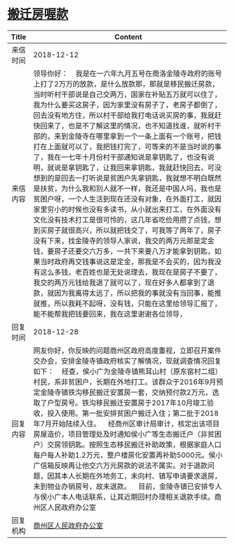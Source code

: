 # <a href="http://www.shangluo.gov.cn/zmhd/ldxxxx.jsp?urltype=leadermail.LeaderMailContentUrl&wbtreeid=1112&leadermailid=5061">搬迁房喔款</a>
| Title |                                                                                                                                                                                                                                                                                                                               Content                                                                                                                                                                                                                                                                                                                               |
|:-----:|---------------------------------------------------------------------------------------------------------------------------------------------------------------------------------------------------------------------------------------------------------------------------------------------------------------------------------------------------------------------------------------------------------------------------------------------------------------------------------------------------------------------------------------------------------------------------------------------------------------------------------------------------------------------|
| 来信时间  | 2018-12-12                                                                                                                                                                                                                                                                                                                                                                                                                                                                                                                                                                                                                                                          |
| 来信内容  | 领导你好：    我是在一六年九月五号在商洛金陵寺政府的账号上打了2万万的放款，是什么放款那，那就是移民搬迁房款，当时听村干部说是自己交两万，国家在补贴五万就可以住了，我为什么要买这房子，因为家里没有房子了，老房子都倒了，回去没有地方住，所以村干部给我打电话说买房的事，我就赶快回来了，也是不了解这里的情况，也不知道找谁，就听村干部的，来到金陵寺在哪里拿到一个一条上面有一个账号，把钱打在上面就可以了，我把钱打完了，可等来的不是当时说的事了，我在一七年十月份村干部通知说是拿钥匙了，也没有说明，就说是拿钥匙了，让我回来拿钥匙，我就赶快回去，可没想到的是回去一打听说是贫困户先拿钥匙，我就想不明白既然是扶贫，为什么我和别人就不一样，我还是中国人吗，我也是贫困户呀，一个人生活到现在还没有对象，在外面打工，就因家里穷小的时候也没有多读书，从小就出来打工，在外面没有文化没有技术打工是很可怜的，这几年省吃俭用攒了点钱，想到买房子就很高兴，所以就把钱交了，可我等了两年了，房子没有下来，找金陵寺的领导人家说，我交的两万元那是定金钱，要房子还要交六万多，一共下来要八万才能拿到钥匙，如果当时政府再交钱事说这是定金，那我是不会买的，因为我没有这么多钱，老百姓也是无处说理去，我现在是房子不要了，我交的两万元钱给我退了就可以了，现在好多人都拿到了退款，就因为我离得太远了，所以把我的事就没有当回事，能推就推，所以我耗不起呀，没有钱，只能在这里给领导汇报了，能不能帮我把钱要回来，我在这里谢谢各位领导， |
| 回复时间  | 2018-12-28                                                                                                                                                                                                                                                                                                                                                                                                                                                                                                                                                                                                                                                          |
| 回复内容  | 网友你好，你反映的问题商州区政府高度重视，立即召开案件交办会，安排金陵寺镇政府核实了解情况，现就调查情况回复如下：    经查，侯小广为金陵寺镇熊耳山村（原东窑村二组）村民，系非贫困户，长期在外地打工。该群众于2016年9月预定金陵寺镇铁沟移民搬迁安置房一套，交纳预付款2万元，选取了户型房号。铁沟移民搬迁安置房于2017年10月竣工验收，投入使用。第一批安排贫困户搬迁入住；第二批于2018年7月开始陆续入住。    经商州区审计局审计，核定出该项目房屋造价，项目管理处及时通知侯小广等生态搬迁户（非贫困户）交房领钥匙。按照生态移民搬迁补助政策，根据家庭人口每户每人补助1.2万元，整户楼房化安置再补助5000元。侯小广信箱反映再让他交六万元房款的说法不属实。对于退款问题，因其本人长期在外地务工，未向村、镇写申请要求退房，未到物业办销房号，故未退款。    目前，金陵寺镇已安排专人与侯小广本人电话联系，让其近期回村办理相关退款手续。商州区人民政府办公室                                                                                                                                                                                                                       |
| 回复机构  | <a href="../../category/agencies/商州区人民政府办公室.md">商州区人民政府办公室</a>                                                                                                                                                                                                                                                                                                                                                                                                                                                                                                                                                                                                      |